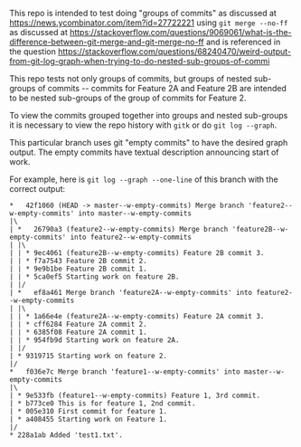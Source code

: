 This repo is intended to test doing "groups of commits" as discussed at https://news.ycombinator.com/item?id=27722221 using `git merge --no-ff` as discussed at https://stackoverflow.com/questions/9069061/what-is-the-difference-between-git-merge-and-git-merge-no-ff and is referenced in the question https://stackoverflow.com/questions/68240470/weird-output-from-git-log-graph-when-trying-to-do-nested-sub-groups-of-commi

This repo tests not only groups of commits, but groups of nested sub-groups of commits -- commits for Feature 2A and Feature 2B are intended to be nested sub-groups of the group of commits for Feature 2.

To view the commits grouped together into groups and nested sub-groups it is necessary to view the repo history with `gitk` or do `git log --graph`.


This particular branch uses git "empty commits" to have the desired graph output.  The empty commits have textual description announcing start of work.

For example, here is `git log --graph --one-line` of this branch with the correct output:

```
*   42f1060 (HEAD -> master--w-empty-commits) Merge branch 'feature2--w-empty-commits' into master--w-empty-commits
|\  
| *   26790a3 (feature2--w-empty-commits) Merge branch 'feature2B--w-empty-commits' into feature2--w-empty-commits
| |\  
| | * 9ec4061 (feature2B--w-empty-commits) Feature 2B commit 3.
| | * f7a7543 Feature 2B commit 2.
| | * 9e9b1be Feature 2B commit 1.
| | * 5ca0ef5 Starting work on feature 2B.
| |/  
| *   ef8a461 Merge branch 'feature2A--w-empty-commits' into feature2--w-empty-commits
| |\  
| | * 1a66e4e (feature2A--w-empty-commits) Feature 2A commit 3.
| | * cff6284 Feature 2A commit 2.
| | * 6385f08 Feature 2A commit 1.
| | * 954fb9d Starting work on feature 2A.
| |/  
| * 9319715 Starting work on feature 2.
|/  
*   f036e7c Merge branch 'feature1--w-empty-commits' into master--w-empty-commits
|\  
| * 9e533fb (feature1--w-empty-commits) Feature 1, 3rd commit.
| * b773ce0 This is for feature 1, 2nd commit.
| * 005e310 First commit for feature 1.
| * a408455 Starting work on Feature 1.
|/  
* 228a1ab Added 'test1.txt'.
```


